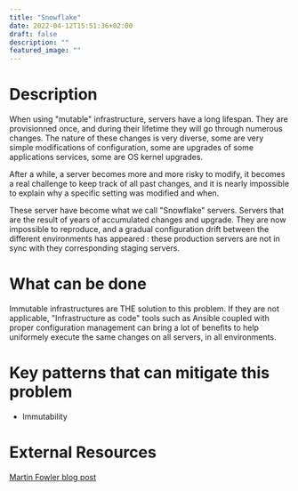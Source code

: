 ```yaml
---
title: "Snowflake"
date: 2022-04-12T15:51:36+02:00
draft: false
description: ""
featured_image: ""
---
```


# Description

When using "mutable" infrastructure, servers have a long lifespan. They are provisionned once, and during their lifetime they will go through numerous changes.
The nature of these changes is very diverse, some are very simple modifications of configuration, some are upgrades of some applications services, some are OS kernel upgrades.

After a while, a server becomes more and more risky to modify, it becomes a real challenge to keep track of all past changes, and it is nearly impossible to explain why a specific setting was modified and when. 

These server have become what we call "Snowflake" servers. Servers that are the result of years of accumulated changes and upgrade. They are now impossible to reproduce, and a gradual configuration drift between the different environments has appeared : these production servers are not in sync with they corresponding staging servers. 

# What can be done

Immutable infrastructures are THE solution to this problem. If they are not applicable, "Infrastructure as code" tools such as Ansible coupled with proper configuration management can bring a lot of benefits to help uniformely execute the same changes on all servers, in all environments.

# Key patterns that can mitigate this problem

- Immutability 

# External Resources

[Martin Fowler blog post](https://martinfowler.com/bliki/SnowflakeServer.html)